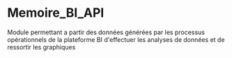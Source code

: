 # Memoire_BI_API
Module permettant a partir des données générées par les processus opérationnels de la plateforme BI d'effectuer les analyses de données et de ressortir les graphiques 
